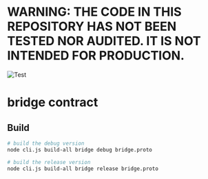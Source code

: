 # WARNING: THE CODE IN THIS REPOSITORY HAS NOT BEEN TESTED NOR AUDITED. IT IS NOT INTENDED FOR PRODUCTION.

![Test](https://github.com/roaminroe/koinos-bridge-contract/actions/workflows/test.yml/badge.svg)

# bridge contract

## Build
```sh
# build the debug version
node cli.js build-all bridge debug bridge.proto 

# build the release version
node cli.js build-all bridge release bridge.proto 
```
